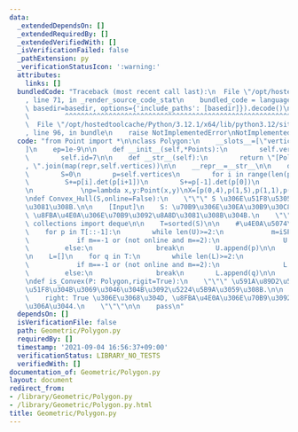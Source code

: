 ```yaml
---
data:
  _extendedDependsOn: []
  _extendedRequiredBy: []
  _extendedVerifiedWith: []
  _isVerificationFailed: false
  _pathExtension: py
  _verificationStatusIcon: ':warning:'
  attributes:
    links: []
  bundledCode: "Traceback (most recent call last):\n  File \"/opt/hostedtoolcache/Python/3.12.1/x64/lib/python3.12/site-packages/onlinejudge_verify/documentation/build.py\"\
    , line 71, in _render_source_code_stat\n    bundled_code = language.bundle(stat.path,\
    \ basedir=basedir, options={'include_paths': [basedir]}).decode()\n          \
    \         ^^^^^^^^^^^^^^^^^^^^^^^^^^^^^^^^^^^^^^^^^^^^^^^^^^^^^^^^^^^^^^^^^^^^^^^^^^^^^^^^^\n\
    \  File \"/opt/hostedtoolcache/Python/3.12.1/x64/lib/python3.12/site-packages/onlinejudge_verify/languages/python.py\"\
    , line 96, in bundle\n    raise NotImplementedError\nNotImplementedError\n"
  code: "from Point import *\n\nclass Polygon:\n    __slots__=[\"vertices\",\"id\"\
    ]\n    ep=1e-9\n\n    def __init__(self,*Points):\n        self.vertices=list(Points)\n\
    \        self.id=7\n\n    def __str__(self):\n        return \"[Polygon] \"+\"\
    , \".join(map(repr,self.vertices))\n\n    __repr__=__str__\n\n    def area(self):\n\
    \        S=0\n        p=self.vertices\n        for i in range(len(p)-1):\n   \
    \         S+=p[i].det(p[i+1])\n        S+=p[-1].det(p[0])\n        return abs(S)/2\n\
    \n            \np=lambda x,y:Point(x,y)\nX=[p(0,4),p(1,5),p(1,1),p(2,3),p(2,0),p(3,6),p(4,4),p(4,1),p(5,3),p(6,5),p(6,1),p(7,4)]\n\
    \ndef Convex_Hull(S,online=False):\n    \"\"\" S \u306E\u51F8\u5305\u3092\u6C42\
    \u3081\u308B.\n\n    [Input]\n    S: \u70B9\u306E\u30EA\u30B9\u30C8\n    online:\
    \ \u8FBA\u4E0A\u306E\u70B9\u3092\u8A8D\u3081\u308B\u304B.\n    \"\"\"\n\n    from\
    \ collections import deque\n\n    T=sorted(S)\n\n    #\u4E0A\u5074\n    U=[]\n\
    \    for p in T[::-1]:\n        while len(U)>=2:\n            m=iSP(U[-2],U[-1],p)\n\
    \            if m==-1 or (not online and m==2):\n                U.pop()\n   \
    \         else:\n                break\n        U.append(p)\n\n    #\u4E0B\u5074\
    \n    L=[]\n    for q in T:\n        while len(L)>=2:\n            m=iSP(L[-2],L[-1],q)\n\
    \            if m==-1 or (not online and m==2):\n                L.pop()\n   \
    \         else:\n                break\n        L.append(q)\n\n    return Polygon(*(U+L[1:-1]))\n\
    \ndef is_Convex(P: Polygon,rigit=True):\n    \"\"\" \u591A\u89D2\u5F62 P \u304C\
    \u51F8\u304B\u3069\u3046\u304B\u3092\u5224\u5B9A\u3059\u308B.\n\n    P: Polygon\n\
    \    right: True \u306E\u3068\u304D, \u8FBA\u4E0A\u306E\u70B9\u3092\u8A8D\u3081\
    \u306A\u3044.\n    \"\"\"\n\n    pass\n"
  dependsOn: []
  isVerificationFile: false
  path: Geometric/Polygon.py
  requiredBy: []
  timestamp: '2021-09-04 16:56:37+09:00'
  verificationStatus: LIBRARY_NO_TESTS
  verifiedWith: []
documentation_of: Geometric/Polygon.py
layout: document
redirect_from:
- /library/Geometric/Polygon.py
- /library/Geometric/Polygon.py.html
title: Geometric/Polygon.py
---
```

